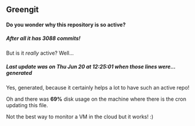 ## Greengit

#### Do you wonder why this repository is so active?

##### After all it has 3088 commits!

But is it *really* active? Well...

##### Last update was on Thu Jun 20 at 12:25:01 when those lines were... generated

Yes, generated, because it certainly helps a lot to have such an active repo!

Oh and there was **69%** disk usage on the machine
where there is the cron updating this file.

Not the best way to monitor a VM in the cloud but it works! :)
